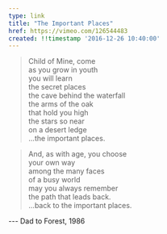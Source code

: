 ```yaml
---
type: link
title: "The Important Places"
href: https://vimeo.com/126544483
created: !!timestamp '2016-12-26 10:40:00'
---
```


> Child of Mine, come  
  as you grow in youth  
  you will learn  
  the secret places  
  the cave behind the waterfall  
  the arms of the oak  
  that hold you high  
  the stars so near  
  on a desert ledge  
  ...the important places.
  
> And, as with age, you choose  
  your own way  
  among the many faces  
  of a busy world  
  may you always remember  
  the path that leads back.  
  ...back to the important places.  

 --- Dad to Forest, 1986
